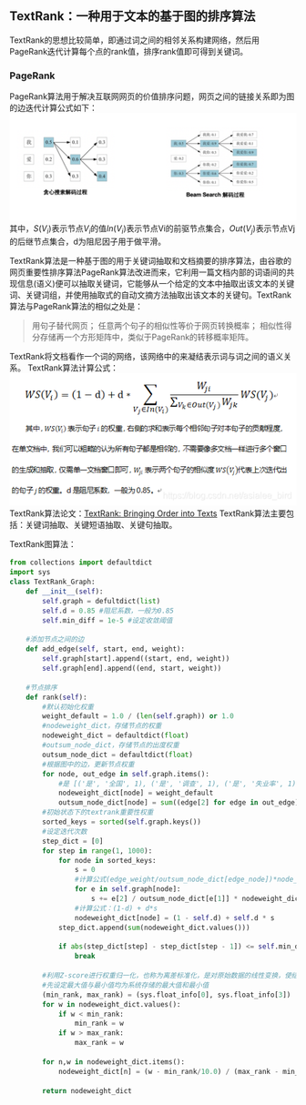 ## TextRank：一种用于文本的基于图的排序算法
TextRank的思想比较简单，即通过词之间的相邻关系构建网络，然后用PageRank迭代计算每个点的rank值，排序rank值即可得到关键词。

### PageRank
PageRank算法用于解决互联网网页的价值排序问题，网页之间的链接关系即为图的边迭代计算公式如下：  
![PageRank公式](.\picture\beamsearch.png)  
其中，$S(V_i)$表示节点$V_i$的值$In(V_i)$表示节点Vi的前驱节点集合，$Out(V_j)$表示节点Vj的后继节点集合，d为阻尼因子用于做平滑。  

TextRank算法是一种基于图的用于关键词抽取和文档摘要的排序算法，由谷歌的网页重要性排序算法PageRank算法改进而来，它利用一篇文档内部的词语间的共现信息(语义)便可以抽取关键词，它能够从一个给定的文本中抽取出该文本的关键词、关键词组，并使用抽取式的自动文摘方法抽取出该文本的关键句。TextRank算法与PageRank算法的相似之处是：
>用句子替代网页；
任意两个句子的相似性等价于网页转换概率；
相似性得分存储再一个方形矩阵中，类似于PageRank的转移概率矩阵。  

TextRank将文档看作一个词的网络，该网络中的来凝结表示词与词之间的语义关系。
TextRank算法计算公式：
![TextRank计算公式](.\picture\TextRank计算公式.png)  
TextRank算法论文：[TextRank: Bringing Order into Texts](https://web.eecs.umich.edu/~mihalcea/papers/mihalcea.emnlp04.pdf)
TextRank算法主要包括：关键词抽取、关键短语抽取、关键句抽取。

TextRank图算法：
```python
from collections import defaultdict
import sys
class TextRank_Graph:
    def __init__(self):
        self.graph = defultdict(list)
        self.d = 0.85 #阻尼系数，一般为0.85
        self.min_diff = 1e-5 #设定收敛阈值

    #添加节点之间的边
    def add_edge(self, start, end, weight):
        self.graph[start].append((start, end, weight))
        self.graph[end].append((end, start, weight))

    #节点排序
    def rank(self):
        #默认初始化权重
        weight_default = 1.0 / (len(self.graph)) or 1.0
        #nodeweight_dict，存储节点的权重
        nodeweight_dict = defaultdict(float)
        #outsum_node_dict，存储节点的出度权重
        outsum_node_dict = defaultdict(float)
        #根据图中的边，更新节点权重
        for node, out_edge in self.graph.items():
            #是 [('是', '全国', 1), ('是', '调查', 1), ('是', '失业率', 1), ('是', '城镇', 1)]
            nodeweight_dict[node] = weight_default
            outsum_node_dict[node] = sum((edge[2] for edge in out_edge), 0.0)
        #初始状态下的textrank重要性权重
        sorted_keys = sorted(self.graph.keys())
        #设定迭代次数
        step_dict = [0]
        for step in range(1, 1000):
            for node in sorted_keys:
                s = 0
                #计算公式(edge_weight/outsum_node_dict[edge_node])*node_weight[edge_node]
                for e in self.graph[node]:
                    s += e[2] / outsum_node_dict[e[1]] * nodeweight_dict[e[1]]
                #计算公式：(1-d) + d*s
                nodeweight_dict[node] = (1 - self.d) + self.d * s
            step_dict.append(sum(nodeweight_dict.values()))

            if abs(step_dict[step] - step_dict[step - 1]) <= self.min_diff:
                break
        
        #利用Z-score进行权重归一化，也称为离差标准化，是对原始数据的线性变换，使结果映射到[0 - 1]之间。
        #先设定最大值与最小值均为系统存储的最大值和最小值
        (min_rank, max_rank) = (sys.float_info[0], sys.float_info[3])
        for w in nodeweight_dict.values():
            if w < min_rank:
                min_rank = w
            if w > max_rank:
                max_rank = w

        for n,w in nodeweight_dict.items():
            nodeweight_dict[n] = (w - min_rank/10.0) / (max_rank - min_rank/10.0)

        return nodeweight_dict
```
